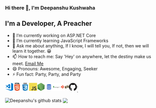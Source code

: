 ### Hi there 👋, I'm Deepanshu Kushwaha

<!--
**deepkush97/deepkush97** is a ✨ _special_ ✨ repository because its `README.md` (this file) appears on your GitHub profile.
-->
## I'm a Developer, A Preacher
- 🔭 I’m currently working on ASP.NET Core
- 🌱 I’m currently learning JavaScript Frameworks
- 💬 Ask me about anything, If I know, I will tell you, If not, then we will learn it together. 😁
- 📫 How to reach me: Say 'Hey' on anywhere, let the destiny make us meet. [Email Me](mailto:kushwaha97deepanshu@mail.com?subject=Lets%20Meet&body=Hi,%20Howdy?)
- 😄 Pronouns: Awesome, Engaging, Seeker
- ⚡ Fun fact: Party, Party, and Party

<img align="left" alt="Visual Studio Code" width="26px" src="https://raw.githubusercontent.com/github/explore/80688e429a7d4ef2fca1e82350fe8e3517d3494d/topics/visual-studio-code/visual-studio-code.png" />
<img align="left" alt="HTML5" width="26px" src="https://raw.githubusercontent.com/github/explore/80688e429a7d4ef2fca1e82350fe8e3517d3494d/topics/html/html.png" />
<img align="left" alt="CSS3" width="26px" src="https://raw.githubusercontent.com/github/explore/80688e429a7d4ef2fca1e82350fe8e3517d3494d/topics/css/css.png" />
<img align="left" alt="JavaScript" width="26px" src="https://raw.githubusercontent.com/github/explore/80688e429a7d4ef2fca1e82350fe8e3517d3494d/topics/javascript/javascript.png" />
<img align="left" alt="Node.js" width="26px" src="https://raw.githubusercontent.com/github/explore/80688e429a7d4ef2fca1e82350fe8e3517d3494d/topics/nodejs/nodejs.png" />
<img align="left" alt="SQL" width="26px" src="https://raw.githubusercontent.com/github/explore/80688e429a7d4ef2fca1e82350fe8e3517d3494d/topics/sql/sql.png" />
<img align="left" alt="MongoDB" width="26px" src="https://raw.githubusercontent.com/github/explore/80688e429a7d4ef2fca1e82350fe8e3517d3494d/topics/mongodb/mongodb.png" />
<img align="left" alt="Git" width="26px" src="https://raw.githubusercontent.com/github/explore/80688e429a7d4ef2fca1e82350fe8e3517d3494d/topics/git/git.png" />
<img align="left" alt="GitHub" width="26px" src="https://raw.githubusercontent.com/github/explore/78df643247d429f6cc873026c0622819ad797942/topics/github/github.png" />

.  
.

<img align="center" src="https://github-readme-stats.vercel.app/api?username=deepkush97&show_icons=true&include_all_commits=true&theme=radical" alt="Deepanshu's github stats" />
<img align="center" src="https://github-readme-stats.vercel.app/api/top-langs/?username=deepkush97&layout=compact&theme=radical" />
